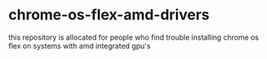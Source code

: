 # chrome-os-flex-amd-drivers
this repository is allocated for people who find trouble installing chrome os flex on systems with amd  integrated gpu's
